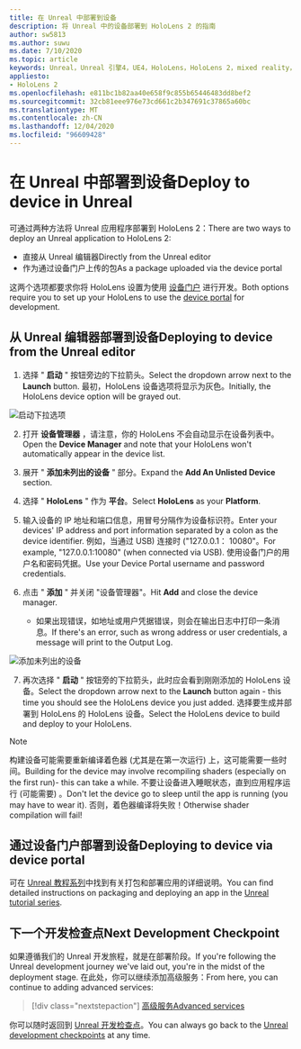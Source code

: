 ```yaml
---
title: 在 Unreal 中部署到设备
description: 将 Unreal 中的设备部署到 HoloLens 2 的指南
author: sw5813
ms.author: suwu
ms.date: 7/10/2020
ms.topic: article
keywords: Unreal，Unreal 引擎4，UE4，HoloLens，HoloLens 2，mixed reality，部署到设备，PC，文档，混合现实耳机，windows mixed reality 耳机，虚拟现实耳机
appliesto:
- HoloLens 2
ms.openlocfilehash: e811bc1b82aa40e658f9c855b65446483dd8bef2
ms.sourcegitcommit: 32cb81eee976e73cd661c2b347691c37865a60bc
ms.translationtype: MT
ms.contentlocale: zh-CN
ms.lasthandoff: 12/04/2020
ms.locfileid: "96609428"
---
```

# <a name="deploy-to-device-in-unreal"></a><span data-ttu-id="58bd2-104">在 Unreal 中部署到设备</span><span class="sxs-lookup"><span data-stu-id="58bd2-104">Deploy to device in Unreal</span></span>

<span data-ttu-id="58bd2-105">可通过两种方法将 Unreal 应用程序部署到 HoloLens 2：</span><span class="sxs-lookup"><span data-stu-id="58bd2-105">There are two ways to deploy an Unreal application to HoloLens 2:</span></span>
* <span data-ttu-id="58bd2-106">直接从 Unreal 编辑器</span><span class="sxs-lookup"><span data-stu-id="58bd2-106">Directly from the Unreal editor</span></span>
* <span data-ttu-id="58bd2-107">作为通过设备门户上传的包</span><span class="sxs-lookup"><span data-stu-id="58bd2-107">As a package uploaded via the device portal</span></span>

<span data-ttu-id="58bd2-108">这两个选项都要求你将 HoloLens 设置为使用 [设备门户](../platform-capabilities-and-apis/using-the-windows-device-portal.md) 进行开发。</span><span class="sxs-lookup"><span data-stu-id="58bd2-108">Both options require you to set up your HoloLens to use the [device portal](../platform-capabilities-and-apis/using-the-windows-device-portal.md) for development.</span></span>

## <a name="deploying-to-device-from-the-unreal-editor"></a><span data-ttu-id="58bd2-109">从 Unreal 编辑器部署到设备</span><span class="sxs-lookup"><span data-stu-id="58bd2-109">Deploying to device from the Unreal editor</span></span>

1. <span data-ttu-id="58bd2-110">选择 " **启动** " 按钮旁边的下拉箭头。</span><span class="sxs-lookup"><span data-stu-id="58bd2-110">Select the dropdown arrow next to the **Launch** button.</span></span> <span data-ttu-id="58bd2-111">最初，HoloLens 设备选项将显示为灰色。</span><span class="sxs-lookup"><span data-stu-id="58bd2-111">Initially, the HoloLens device option will be grayed out.</span></span>

![启动下拉选项](images/unreal/launch-dropdown.png)

2. <span data-ttu-id="58bd2-113">打开 **设备管理器** ，请注意，你的 HoloLens 不会自动显示在设备列表中。</span><span class="sxs-lookup"><span data-stu-id="58bd2-113">Open the **Device Manager** and note that your HoloLens won't automatically appear in the device list.</span></span>

3. <span data-ttu-id="58bd2-114">展开 " **添加未列出的设备** " 部分。</span><span class="sxs-lookup"><span data-stu-id="58bd2-114">Expand the **Add An Unlisted Device** section.</span></span>

4. <span data-ttu-id="58bd2-115">选择 " **HoloLens** " 作为 **平台**。</span><span class="sxs-lookup"><span data-stu-id="58bd2-115">Select **HoloLens** as your **Platform**.</span></span>

5. <span data-ttu-id="58bd2-116">输入设备的 IP 地址和端口信息，用冒号分隔作为设备标识符。</span><span class="sxs-lookup"><span data-stu-id="58bd2-116">Enter your devices' IP address and port information separated by a colon as the device identifier.</span></span> <span data-ttu-id="58bd2-117">例如，当通过 USB) 连接时 ("127.0.0.1： 10080"。</span><span class="sxs-lookup"><span data-stu-id="58bd2-117">For example, "127.0.0.1:10080" (when connected via USB).</span></span> <span data-ttu-id="58bd2-118">使用设备门户的用户名和密码凭据。</span><span class="sxs-lookup"><span data-stu-id="58bd2-118">Use your Device Portal username and password credentials.</span></span>

6. <span data-ttu-id="58bd2-119">点击 " **添加** " 并关闭 "设备管理器"。</span><span class="sxs-lookup"><span data-stu-id="58bd2-119">Hit **Add** and close the device manager.</span></span>
    * <span data-ttu-id="58bd2-120">如果出现错误，如地址或用户凭据错误，则会在输出日志中打印一条消息。</span><span class="sxs-lookup"><span data-stu-id="58bd2-120">If there's an error, such as wrong address or user credentials, a message will print to the Output Log.</span></span>

![添加未列出的设备](images/unreal/add-unlisted-device.png)

7. <span data-ttu-id="58bd2-122">再次选择 " **启动** " 按钮旁的下拉箭头，此时应会看到刚刚添加的 HoloLens 设备。</span><span class="sxs-lookup"><span data-stu-id="58bd2-122">Select the dropdown arrow next to the **Launch** button again - this time you should see the HoloLens device you just added.</span></span> <span data-ttu-id="58bd2-123">选择要生成并部署到 HoloLens 的 HoloLens 设备。</span><span class="sxs-lookup"><span data-stu-id="58bd2-123">Select the HoloLens device to build and deploy to your HoloLens.</span></span>

>[!NOTE]
><span data-ttu-id="58bd2-124">构建设备可能需要重新编译着色器 (尤其是在第一次运行) 上，这可能需要一些时间。</span><span class="sxs-lookup"><span data-stu-id="58bd2-124">Building for the device may involve recompiling shaders (especially on the first run)- this can take a while.</span></span> <span data-ttu-id="58bd2-125">不要让设备进入睡眠状态，直到应用程序运行 (可能需要) 。</span><span class="sxs-lookup"><span data-stu-id="58bd2-125">Don't let the device go to sleep until the app is running (you may have to wear it).</span></span> <span data-ttu-id="58bd2-126">否则，着色器编译将失败！</span><span class="sxs-lookup"><span data-stu-id="58bd2-126">Otherwise shader compilation will fail!</span></span>

## <a name="deploying-to-device-via-device-portal"></a><span data-ttu-id="58bd2-127">通过设备门户部署到设备</span><span class="sxs-lookup"><span data-stu-id="58bd2-127">Deploying to device via device portal</span></span>

<span data-ttu-id="58bd2-128">可在 [Unreal 教程系列](tutorials/unreal-uxt-ch6.md#packaging-and-deploying-the-app-via-device-portal)中找到有关打包和部署应用的详细说明。</span><span class="sxs-lookup"><span data-stu-id="58bd2-128">You can find detailed instructions on packaging and deploying an app in the [Unreal tutorial series](tutorials/unreal-uxt-ch6.md#packaging-and-deploying-the-app-via-device-portal).</span></span>

## <a name="next-development-checkpoint"></a><span data-ttu-id="58bd2-129">下一个开发检查点</span><span class="sxs-lookup"><span data-stu-id="58bd2-129">Next Development Checkpoint</span></span>

<span data-ttu-id="58bd2-130">如果遵循我们的 Unreal 开发旅程，就是在部署阶段。</span><span class="sxs-lookup"><span data-stu-id="58bd2-130">If you're following the Unreal development journey we've laid out, you're in the midst of the deployment stage.</span></span> <span data-ttu-id="58bd2-131">在此处，你可以继续添加高级服务：</span><span class="sxs-lookup"><span data-stu-id="58bd2-131">From here, you can continue to adding advanced services:</span></span>

> [!div class="nextstepaction"]
> [<span data-ttu-id="58bd2-132">高级服务</span><span class="sxs-lookup"><span data-stu-id="58bd2-132">Advanced services</span></span>](unreal-development-overview.md#5-adding-services)

<span data-ttu-id="58bd2-133">你可以随时返回到 [Unreal 开发检查点](unreal-development-overview.md#4-streaming-and-deploying-to-a-device)。</span><span class="sxs-lookup"><span data-stu-id="58bd2-133">You can always go back to the [Unreal development checkpoints](unreal-development-overview.md#4-streaming-and-deploying-to-a-device) at any time.</span></span>

